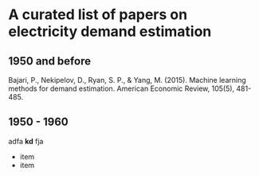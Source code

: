 # A curated list of papers on electricity demand estimation

## 1950 and before
Bajari, P., Nekipelov, D., Ryan, S. P., & Yang, M. (2015). Machine learning methods for demand estimation. American Economic Review, 105(5), 481-485.


## 1950 - 1960

adfa **kd** fja
- item
- item
